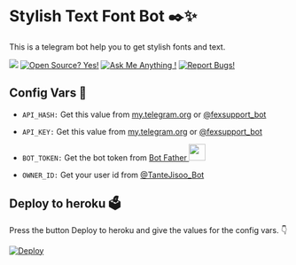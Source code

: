 # Stylish Text Font Bot ✒️✨
This is a telegram bot help you to get stylish fonts and text.

<a href="https://telegram.dog/StylishTexts_Bot"><img src="https://img.shields.io/badge/Telegram-Bot-blue.svg?logo=telegram"></a>
[![Open Source? Yes!](https://badgen.net/badge/Open%20Source%20%3F/Yes/yellow?icon=github)](https://github.com/ferikunn/Stylish-Text-Bot)
[![Ask Me Anything !](https://img.shields.io/badge/🤔%20Ask%20me-anything-1abc9c.svg)](https://telegram.dog/xflicks)
[![Report Bugs!](https://badgen.net/badge/🐞%20Report%20/Bugs/red)](https://telegram.dog/masukajaudhh)

## Config Vars 🤖

- `API_HASH:` Get this value from [my.telegram.org](https://my.telegram.org) or [@fexsupport_bot](https://t.me/fexsupport_bot)

- `API_KEY:` Get this value from [my.telegram.org](https://my.telegram.org) or [@fexsupport_bot](https://t.me/fexsupport_bot)

- `BOT_TOKEN:` Get the bot token from [Bot Father <img src="https://telegra.ph/file/8d80c13110506bf1cb58e.jpg" width="30" height="30">](https://telegram.dog/BotFather)

- `OWNER_ID:` Get your user id from [@TanteJisoo_Bot](https://t.me/TanteJisoo_Bot)

## Deploy to heroku 🗳
Press the button Deploy to heroku and give the values for the config vars. 👇

[![Deploy](https://www.herokucdn.com/deploy/button.svg)](https://heroku.com/deploy?template=https://github.com/ferikunn/Stylish-Text-Bot)

